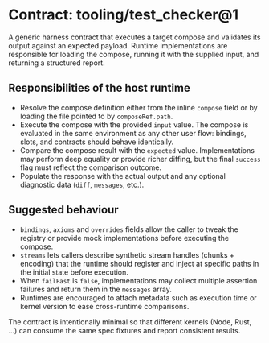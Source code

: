 # Contract: tooling/test_checker@1

A generic harness contract that executes a target compose and validates its
output against an expected payload. Runtime implementations are responsible for
loading the compose, running it with the supplied input, and returning a
structured report.

## Responsibilities of the host runtime

- Resolve the compose definition either from the inline `compose` field or by
  loading the file pointed to by `composeRef.path`.
- Execute the compose with the provided `input` value. The compose is evaluated
  in the same environment as any other user flow: bindings, slots, and contracts
  should behave identically.
- Compare the compose result with the `expected` value. Implementations may
  perform deep equality or provide richer diffing, but the final `success` flag
  must reflect the comparison outcome.
- Populate the response with the actual output and any optional diagnostic data
  (`diff`, `messages`, etc.).

## Suggested behaviour

- `bindings`, `axioms` and `overrides` fields allow the caller to tweak the
  registry or provide mock implementations before executing the compose.
- `streams` lets callers describe synthetic stream handles (chunks + encoding)
  that the runtime should register and inject at specific paths in the initial
  state before execution.
- When `failFast` is `false`, implementations may collect multiple assertion
  failures and return them in the `messages` array.
- Runtimes are encouraged to attach metadata such as execution time or kernel
  version to ease cross-runtime comparisons.

The contract is intentionally minimal so that different kernels (Node, Rust,
...) can consume the same spec fixtures and report consistent results.

